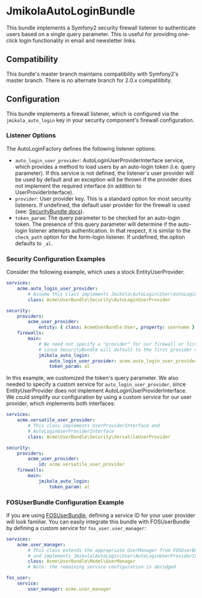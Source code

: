 # JmikolaAutoLoginBundle

This bundle implements a Symfony2 security firewall listener to authenticate
users based on a single query parameter. This is useful for providing one-click
login functionality in email and newsletter links.

## Compatibility

This bundle's master branch maintains compatibility with Symfony2's master
branch. There is no alternate branch for 2.0.x compatilibity.

## Configuration

This bundle implements a firewall listener, which is configured via the
`jmikola_auto_login` key in your security component's firewall configuration.

### Listener Options

The AutoLoginFactory defines the following listener options:

 * `auto_login_user_provider`: AutoLoginUserProviderInterface service, which
    provides a method to load users by an auto-login token (i.e. query
    parameter). If this service is not defined, the listener's user provider
    will be used by default and an exception will be thrown if the provider does
    not implement the required interface (in addition to UserProviderInterface).
 * `provider`: User provider key. This is a standard option for most security
    listeners. If undefined, the default user provider for the firewall
    is used (see: [SecurityBundle docs][]).
 * `token_param`: The query parameter to be checked for an auto-login token.
    The presence of this query parameter will determine if the auto-login
    listener attempts authentication. In that respect, it is similar to the
    `check_path` option for the form-login listener. If undefined, the option
    defaults to `_al`.

### Security Configuration Examples

Consider the following example, which uses a stock EntityUserProvider:

```yml
services:
    acme.auto_login_user_provider:
        # Assume this class implements Jmikola\AutoLogin\User\AutoLoginUserProviderInterface
        class: Acme\UserBundle\Security\AutoLoginUserProvider

security:
    providers:
        acme_user_provider:
            entity: { class: AcmeUserBundle:User, property: username }
    firewalls:
        main:
            # We need not specify a "provider" for our firewall or listeners,
            # since SecurityBundle will default to the first provider defined.
            jmikola_auto_login:
                auto_login_user_provider: acme.auto_login_user_provider
                token_param: al
```

In this example, we customized the token's query parameter. We also needed to
specify a custom service for `auto_login_user_provider`, since
EntityUserProvider does not implement AutoLoginUserProviderInterface. We could
simplify our configuration by using a custom service for our user provider,
which implements both interfaces:

```yml
services:
    acme.versatile_user_provider:
        # This class implements UserProviderInterface and
        # AutoLoginUserProviderInterface
        class: Acme\UserBundle\Security\VersatileUserProvider

security:
    providers:
        acme_user_provider:
            id: acme.versatile_user_provider
    firewalls:
        main:
            jmikola_auto_login:
                token_param: al
```

### FOSUserBundle Configuration Example

If you are using [FOSUserBundle][], defining a service ID for your user provider
will look familiar. You can easily integrate this bundle with FOSUserBundle by
defining a custom service for `fos_user.user_manager`:

```yml
services:
    acme.user_manager:
        # This class extends the appropriate UserManager from FOSUserBundle
        # and implements Jmikola\AutoLogin\User\AutoLoginUserProviderInterface
        class: Acme\UserBundle\Model\UserManager
        # Note: the remaining service configuration is abridged

fos_user:
    service:
        user_manager: acme.user_manager
```

  [SecurityBundle docs]: http://symfony.com/doc/current/book/security.html#using-multiple-user-providers
  [FOSUserBundle]: https://github.com/FriendsOfSymfony/FOSUserBundle
